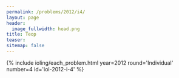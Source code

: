 ```yaml
---
permalink: /problems/2012/i4/
layout: page
header:
  image_fullwidth: head.png
title: Teop
teaser: 
sitemap: false
---
```


{% include ioling/each_problem.html year=2012 round='Individual' number=4 id='iol-2012-i-4' %}